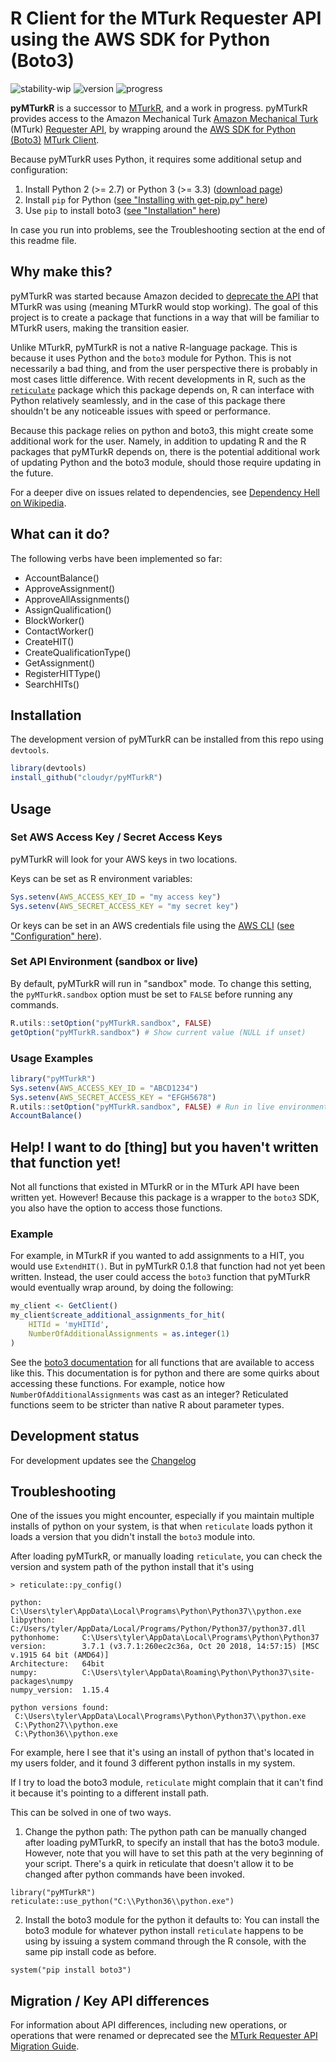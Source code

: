 # R Client for the MTurk Requester API using the AWS SDK for Python (Boto3) #

![stability-wip](https://img.shields.io/badge/stability-work_in_progress-lightgrey.svg)
![version](https://img.shields.io/badge/version-0.1.9-blue.svg)
![progress](https://img.shields.io/badge/progress-24%25-yellowgreen.svg)

**pyMTurkR** is a successor to [MTurkR](https://github.com/cloudyr/MTurkR), and a work in progress. pyMTurkR provides access to the Amazon Mechanical Turk [Amazon Mechanical Turk](https://requester.mturk.com) (MTurk) [Requester API](http://docs.aws.amazon.com/AWSMechTurk/latest/AWSMturkAPI/Welcome.html), by wrapping around the [AWS SDK for Python (Boto3)](https://aws.amazon.com/sdk-for-python) [MTurk Client](https://boto3.amazonaws.com/v1/documentation/api/latest/reference/services/mturk.html).

Because pyMTurkR uses Python, it requires some additional setup and configuration:

  1. Install Python 2 (>= 2.7) or Python 3 (>= 3.3) ([download page](https://www.python.org/downloads))
  2. Install `pip` for Python ([see "Installing with get-pip.py" here](https://pip.pypa.io/en/stable/installing))
  3. Use `pip` to install boto3 ([see "Installation" here](https://boto3.amazonaws.com/v1/documentation/api/latest/guide/quickstart.html#installation))
  
In case you run into problems, see the Troubleshooting section at the end of this readme file.

## Why make this? ##

pyMTurkR was started because Amazon decided to [deprecate the API](https://docs.aws.amazon.com/AWSMechTurk/latest/AWSMturkAPI-legacy/Welcome.html) that MTurkR was using (meaning MTurkR would stop working). The goal of this project is to create a package that functions in a way that will be familiar to MTurkR users, making the transition easier.

Unlike MTurkR, pyMTurkR is not a native R-language package. This is because it uses Python and the `boto3` module for Python. This is not necessarily a bad thing, and from the user perspective there is probably in most cases little difference. With recent developments in R, such as the [`reticulate`](https://rstudio.github.io/reticulate) package which this package depends on, R can interface with Python relatively seamlessly, and in the case of this package there shouldn't be any noticeable issues with speed or performance. 

Because this package relies on python and boto3, this might create some additional work for the user. Namely, in addition to updating R and the R packages that pyMTurkR depends on, there is the potential additional work of updating Python and the boto3 module, should those require updating in the future. 

For a deeper dive on issues related to dependencies, see [Dependency Hell on Wikipedia](https://en.wikipedia.org/wiki/Dependency_hell).

## What can it do? ##

The following verbs have been implemented so far:

- AccountBalance()
- ApproveAssignment()
- ApproveAllAssignments()
- AssignQualification()
- BlockWorker()
- ContactWorker()
- CreateHIT()
- CreateQualificationType()
- GetAssignment()
- RegisterHITType()
- SearchHITs()

## Installation ##

The development version of pyMTurkR can be installed from this repo using `devtools`.

```R
library(devtools)
install_github("cloudyr/pyMTurkR")
```

## Usage ##

### Set AWS Access Key / Secret Access Keys ###

pyMTurkR will look for your AWS keys in two locations.

Keys can be set as R environment variables:

```R
Sys.setenv(AWS_ACCESS_KEY_ID = "my access key")
Sys.setenv(AWS_SECRET_ACCESS_KEY = "my secret key")
```

Or keys can be set in an AWS credentials file using the [AWS CLI](http://aws.amazon.com/cli) ([see "Configuration" here](https://boto3.amazonaws.com/v1/documentation/api/latest/guide/quickstart.html#configuration)).

### Set API Environment (sandbox or live) ##

By default, pyMTurkR will run in "sandbox" mode. To change this setting, the `pyMTurkR.sandbox` option must be set to `FALSE` before running any commands.

```R
R.utils::setOption("pyMTurkR.sandbox", FALSE)
getOption("pyMTurkR.sandbox") # Show current value (NULL if unset)
```

### Usage Examples ###

```R
library("pyMTurkR")
Sys.setenv(AWS_ACCESS_KEY_ID = "ABCD1234")
Sys.setenv(AWS_SECRET_ACCESS_KEY = "EFGH5678")
R.utils::setOption("pyMTurkR.sandbox", FALSE) # Run in live environment
AccountBalance()
```

## Help! I want to do [thing] but you haven't written that function yet! ##

Not all functions that existed in MTurkR or in the MTurk API have been written yet. However! Because this package is a wrapper to the `boto3` SDK, you also have the option to access those functions.

### Example ###

For example, in MTurkR if you wanted to add assignments to a HIT, you would use `ExtendHIT()`. But in pyMTurkR 0.1.8 that function had not yet been written. Instead, the user could access the `boto3` function that pyMTurkR would eventually wrap around, by doing the following:

```R
my_client <- GetClient()
my_client$create_additional_assignments_for_hit(
    HITId = 'myHITId',
    NumberOfAdditionalAssignments = as.integer(1)
)
```

See the [boto3 documentation](https://boto3.amazonaws.com/v1/documentation/api/latest/reference/services/mturk.html) for all functions that are available to access like this. This documentation is for python and there are some quirks about accessing these functions. For example, notice how `NumberOfAdditionalAssignments` was cast as an integer? Reticulated functions seem to be stricter than native R about parameter types.

## Development status ##

For development updates see the [Changelog](https://github.com/cloudyr/pyMTurkR/blob/master/CHANGELOG.md)

## Troubleshooting ##

One of the issues you might encounter, especially if you maintain multiple installs of python on your system, is that when `reticulate` loads python it loads a version that you didn't install the `boto3` module into. 

After loading pyMTurkR, or manually loading `reticulate`, you can check the version and system path of the python install that it's using

```
> reticulate::py_config()

python:         C:\Users\tyler\AppData\Local\Programs\Python\Python37\\python.exe
libpython:      C:/Users/tyler/AppData/Local/Programs/Python/Python37/python37.dll
pythonhome:     C:\Users\tyler\AppData\Local\Programs\Python\Python37
version:        3.7.1 (v3.7.1:260ec2c36a, Oct 20 2018, 14:57:15) [MSC v.1915 64 bit (AMD64)]
Architecture:   64bit
numpy:          C:\Users\tyler\AppData\Roaming\Python\Python37\site-packages\numpy
numpy_version:  1.15.4

python versions found: 
 C:\Users\tyler\AppData\Local\Programs\Python\Python37\\python.exe
 C:\Python27\\python.exe
 C:\Python36\\python.exe
```

For example, here I see that it's using an install of python that's located in my users folder, and it found 3 different python installs in my system. 

If I try to load the boto3 module, `reticulate` might complain that it can't find it because it's pointing to a different install path.

This can be solved in one of two ways.

1. Change the python path: The python path can be manually changed after loading pyMTurkR, to specify an install that has the boto3 module. However, note that you will have to set this path at the very beginning of your script. There's a quirk in reticulate that doesn't allow it to be changed after python commands have been invoked.

```
library("pyMTurkR")
reticulate::use_python("C:\\Python36\\python.exe")
```

2. Install the boto3 module for the python it defaults to: You can install the boto3 module for whatever python install `reticulate` happens to be using by issuing a system command through the R console, with the same pip install code as before.

```
system("pip install boto3")
```

## Migration / Key API differences ##

For information about API differences, including new operations, or operations that were renamed or deprecated see the [MTurk Requester API Migration Guide](https://medium.com/@mechanicalturk/mturk-requester-api-migration-guide-3497398ba37f).
